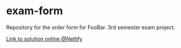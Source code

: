 # exam-form
Repository for the order form for FooBar. 3rd semester exam project. 

<a href="https://silly-einstein-44a9c0.netlify.app/">Link to solution online @Netlify</a>
